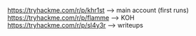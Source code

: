 https://tryhackme.com/r/p/khr1st --> main account (first runs)
https://tryhackme.com/r/p/flamme --> KOH
https://tryhackme.com/r/p/sl4y3r --> writeups
